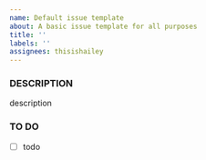```yaml
---
name: Default issue template
about: A basic issue template for all purposes
title: ''
labels: ''
assignees: thisishailey
---
```


### DESCRIPTION

description

### TO DO

- [ ] todo
